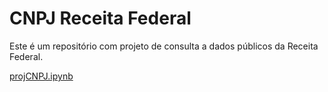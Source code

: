 # CNPJ Receita Federal  
Este é um repositório com projeto de consulta a dados públicos da Receita Federal.

[projCNPJ.ipynb](/projCNPJ.ipynb)
